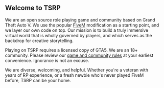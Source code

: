 ## Welcome to TSRP

We are an open source role playing game and community based on Grand Theft Auto V. We use the popular [FiveM](https://fivem.net/) modification as a starting point, and we layer our own code on top. Our mission is to build a truly immersive virtual world that is wholly governed by players, and which serves as the backdrop for creative storytelling.

Playing on TSRP requires a licensed copy of GTA5. We are an 18+ community. Please review our [game and community rules](http://docs.timeservedrp.com/notes/jijyxirooej95u09sy0aelv/) at your earliest convenience. Ignorance is not an excuse.

We are diverse, welcoming, and helpful. Whether you're a veteran with years of RP experience, or a fresh newbie who's never played FiveM before, TSRP can be your home.